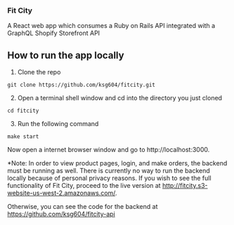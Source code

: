 ### Fit City

A React web app which consumes a Ruby on Rails API integrated with a GraphQL Shopify Storefront API

## How to run the app locally

1. Clone the repo

```
git clone https://github.com/ksg604/fitcity.git
```

2. Open a terminal shell window and cd into the directory you just cloned

```
cd fitcity
```

3. Run the following command 

```
make start
```

Now open a internet browser window and go to http://localhost:3000.

*Note: In order to view product pages, login, and make orders, the backend must be running as well.  There is currently no way to run the backend locally because of personal privacy reasons.  If you wish to see the full functionality of Fit City, proceed to the live version at http://fitcity.s3-website-us-west-2.amazonaws.com/.

Otherwise, you can see the code for the backend at https://github.com/ksg604/fitcity-api

<!-- Now open a internet browser window and go to http://localhost:3000.  In order to view product pages, login as a user, and make orders, you must run the backend as well.  Proceed to https://github.com/ksg604/fitcity-api for more details on getting the backend started.

You can log in with the following test credentials

username
```
user1@gmail.com
```

password
```
Password1234!
```

Or, sign up and login with your email and password of choice.  If you sign up with a real email, you will receive a confirmation email indicating that you have been activated as customer for the store fitcitydev.  Please note that being activated as a customer for the store means that your email is saved by the store.  If you wish your customer account to be unactivated, please email me anytime at info@kevinsangabriel.io.

*Note: Your email is saved for mock purposes.  The fitcitydev Shopify store is not operational and entirely only for testing.*

## Payments

You can play around with purchasing products by adding items to your cart and checking out.

![checkout information](./readme_images/checkout_information.png)

For the contact information, enter the email you want your order confirmation sent to.  For shipping address, entering a fake address will work.

![checkout payment](./readme_images/checkout_payment.png)

On the checkout page, place a mock order by enter a credit card number of "1" for a successful transaction, or "2" for a failed transaction.

Enter any date in the future for the date and any 3-digit number for the CVV

*Important: Ensure that the contact information you enter is yours.  Placing an order will send order confirmation emails to the contact information you supply.* -->
